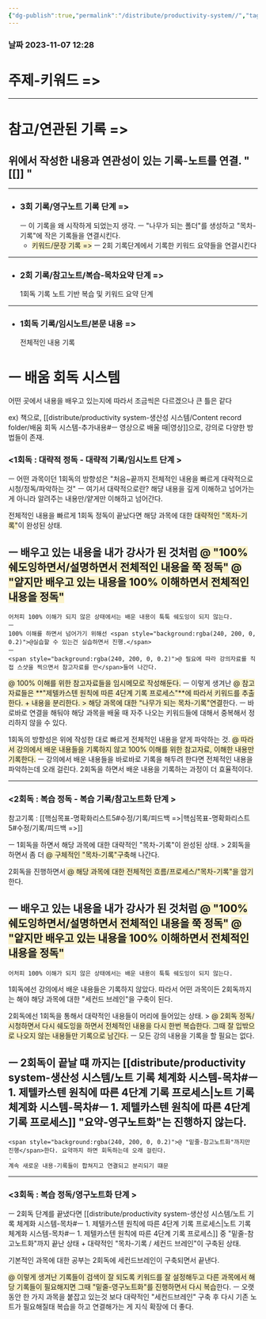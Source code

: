 ```yaml
---
{"dg-publish":true,"permalink":"/distribute/productivity-system//","tags":["생산성/시스템","배포","목차"],"noteIcon":""}
---
```


### 날짜 2023-11-07 12:28

# 주제-키워드 =>



---
# 참고/연관된 기록 =>
위에서 작성한 내용과 연관성이 있는 기록-노트를 연결.
" [[]] "
- 


-------------------------------
- ### 3회 기록/영구노트 기록 단계 =>
	ㅡ 이 기록을 왜 시작하게 되었는지 생각.
	ㅡ "나무가 되는 폴더"를 생성하고 "목차-기록"에 작은 기록들을 연결시킨다.
	- <span style="background:rgba(240, 200, 0, 0.2)">키워드/문장 기록 =></span>
	ㅡ 2회 기록단계에서 기록한 키워드 요약들을 연결시킨다



-----------------
- ### 2회 기록/참고노트/복습-목차요약 단계 =>
	1회독 기록 노트 기반
	복습 및 키워드 요약 단계



---
- ### 1회독 기록/임시노트/본문 내용 =>
	전체적인 내용 기록


# ㅡ 배움 회독 시스템
	
어떤 곳에서 내용을 배우고 있는지에 따라서 조금씩은 다르겠으나 큰 틀은 같다
	
ex) 책으로, [[distribute/productivity system-생산성 시스템/Content record folder/배움 회독 시스템-추가내용#ㅡ 영상으로 배울 때\|영상]]으로, 강의로 다양한 방법들이 존재.


### <1회독 : 대략적 정독 - 대략적 기록/임시노트 단계 > 

ㅡ
어떤 과목이던 1회독의 방향성은 "처음~끝까지 전체적인 내용을 빠르게 대략적으로 시청/정독/파악하는 것"
	ㅡ
	여기서 대략적으로란?
	해댱 내용을 깊게 이해하고 넘어가는게 아니라 알려주는 내용만/얕게만 이해하고 넘어간다. 
	
전체적인 내용을 빠르게 1회독 정독이 끝났다면 해당 과목에 대한 <span style="background:rgba(240, 200, 0, 0.2)">대략적인 "목차-기록"</span>이 완성된 상태.


ㅡ
배우고 있는 내용을 내가 강사가 된 것처럼 
<span style="background:rgba(240, 200, 0, 0.2)">@ "100% 쉐도잉하면서/설명하면서 전체적인 내용을 쭉 정독"</span>
<span style="background:rgba(240, 200, 0, 0.2)">@ "얕지만 배우고 있는 내용을 100% 이해하면서 전체적인 내용을 정독"</span>
- 
	어처피 100% 이해가 되지 않은 상태에서는 배운 내용이 툭툭 쉐도잉이 되지 않는다. 
	ㅡ
	100% 이해를 하면서 넘어가기 위해선 <span style="background:rgba(240, 200, 0, 0.2)">@실습할 수 있는건 실습하면서 진행.</span>
	ㅡ
	<span style="background:rgba(240, 200, 0, 0.2)">@ 필요에 따라 강의자료를 직접 스샷을 찍으면서 참고자료를 만</span>들어 나간다.
	
<span style="background:rgba(240, 200, 0, 0.2)">@ 100% 이해를 위한 참고자료들을 임시메모로 작성해둔다.</span>
	ㅡ
	이렇게 생겨난 <span style="background:rgba(240, 200, 0, 0.2)">@ 참고자료들은 **"제텔카스텐 원칙에 따른 4단계 기록 프로세스"**에 따라서 키워드를 추출한다. + 내용을 분리한다.  > 해당 과목에 대한 "나무가 되는 목차-기록"연결</span>한다.
	ㅡ
	바로바로 연결을 해둬야 해당 과목을 배울 때 자주 나오는 키워드들에 대해서 중복해서 정리하지 않을 수 있다.
	
1회독의 방향성은 위에 작성한 대로 빠르게 전체적인 내용을 얕게 파악하는 것. <span style="background:rgba(240, 200, 0, 0.2)">@ 따라서 강의에서 배운 내용들을 기록하지 않고 100% 이해를 위한 참고자료, 이해한 내용만 기록한다.</span>
	ㅡ
	강의에서 배운 내용들을 바로바로 기록을 해두려 한다면 전체적인 내용을 파악하는데 오래 걸린다. 2회독을 하면서 배운 내용을 기록하는 과정이 더 효율적이다.


---
### <2회독 : 복습 정독 - 복습 기록/참고노트화 단계 > 
참고기록 : [[핵심목표-명확화리스트5#수정/기록/피드백 =>\|핵심목표-명확화리스트5#수정/기록/피드백 =>]]

ㅡ
1회독을 하면서 해당 과목에 대한 대략적인 "목차-기록"이 완성된 상태. > 2회독을 하면서 좀 더 <span style="background:rgba(240, 200, 0, 0.2)">@ 구체적인 "목차-기록"구축</span>해 나간다.
	
2회독을 진행하면서<span style="background:rgba(240, 200, 0, 0.2)"> @ 해당 과목에 대한 전체적인 흐름/프로세스/"목차-기록"을 암기</span>한다.


ㅡ
배우고 있는 내용을 내가 강사가 된 것처럼 
<span style="background:rgba(240, 200, 0, 0.2)">@ "100% 쉐도잉하면서/설명하면서 전체적인 내용을 쭉 정독"</span>
<span style="background:rgba(240, 200, 0, 0.2)">@ "얕지만 배우고 있는 내용을 100% 이해하면서 전체적인 내용을 정독"</span>
- 
	어처피 100% 이해가 되지 않은 상태에서는 배운 내용이 툭툭 쉐도잉이 되지 않는다. 
	
1회독에선 강의에서 배운 내용들은 기록하지 않았다. 
따라서 어떤 과목이든 2회독까지는 해야 해당 과목에 대한 "세컨드 브레인"을 구축이 된다.
	
2회독에선 1회독을 통해서 대략적인 내용들이 머리에 들어있는 상태. > <span style="background:rgba(240, 200, 0, 0.2)">@ 2회독 정독/시청하면서 다시 쉐도잉을 하면서 전체적인 내용을 다시 한번 복습한다. 그때 잘 입밖으로 나오지 않는 내용들만 기록으로 남긴다.</span>
	ㅡ
	모든 강의 내용을 기록을 할 필요는 없다.


ㅡ
2회독이 끝날 떄 까지는 [[distribute/productivity system-생산성 시스템/노트 기록 체계화 시스템-목차#ㅡ 1. 제텔카스텐 원칙에 따른 4단계 기록 프로세스\|노트 기록 체계화 시스템-목차#ㅡ 1. 제텔카스텐 원칙에 따른 4단계 기록 프로세스]] "요약-영구노트화"는 진행하지 않는다.
- 
	<span style="background:rgba(240, 200, 0, 0.2)">@ "밑줄-참고노트화"까지만 진행</span>한다. 요약까지 하면 회독하는데 오래 걸린다.
	.
	계속 새로운 내용-기록들이 합쳐지고 연결되고 분리되기 떄문



----
### <3회독 : 복습 정독/영구노트화 단계 > 

ㅡ
2회독 단계를 끝냈다면 [[distribute/productivity system-생산성 시스템/노트 기록 체계화 시스템-목차#ㅡ 1. 제텔카스텐 원칙에 따른 4단계 기록 프로세스\|노트 기록 체계화 시스템-목차#ㅡ 1. 제텔카스텐 원칙에 따른 4단계 기록 프로세스]] 중 "밑줄-참고노트화"까지 끝난 상태 + 대략적인 "목차-기록 / 세컨드 브레인"이 구축된 상태.
	
기본적인 과목에 대한 공부는 2회독에 세컨드브레인이 구축되면서 끝낸다.
	
<span style="background:rgba(240, 200, 0, 0.2)">@ 이렇게 생겨난 기록들이 검색이 잘 되도록 키워드를 잘 설정해두고 다른 과목에서 해당 기록들이 필요해지면 그때 "밑줄-영구노트화"를 진행하면서 다시 복습</span>한다. 
	ㅡ
	오랫동안 한 가지 과목을 붙잡고 있는것 보다 대략적인 "세컨드브레인" 구축 후 다시 기존 노트가 필요해질태 복습을 하고 연결해가는 게 지식 확장에 더 좋다.